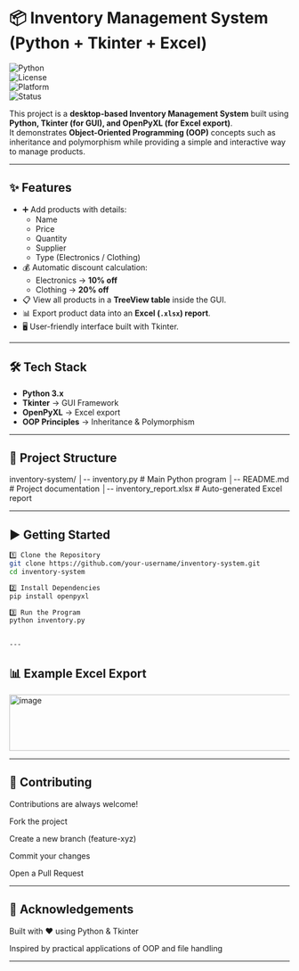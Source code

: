 # 📦 Inventory Management System (Python + Tkinter + Excel)

![Python](https://img.shields.io/badge/Python-3.x-blue?logo=python)  
![License](https://img.shields.io/badge/License-MIT-green.svg)  
![Platform](https://img.shields.io/badge/Platform-Desktop-lightgrey?logo=windows)  
![Status](https://img.shields.io/badge/Status-Active-brightgreen)  

This project is a **desktop-based Inventory Management System** built using **Python, Tkinter (for GUI), and OpenPyXL (for Excel export)**.  
It demonstrates **Object-Oriented Programming (OOP)** concepts such as inheritance and polymorphism while providing a simple and interactive way to manage products.

---

## ✨ Features
- ➕ Add products with details:
  - Name  
  - Price  
  - Quantity  
  - Supplier  
  - Type (Electronics / Clothing)
- 💰 Automatic discount calculation:
  - Electronics → **10% off**  
  - Clothing → **20% off**
- 📋 View all products in a **TreeView table** inside the GUI.
- 📊 Export product data into an **Excel (`.xlsx`) report**.
- 🖥️ User-friendly interface built with Tkinter.

---

## 🛠️ Tech Stack
- **Python 3.x**
- **Tkinter** → GUI Framework  
- **OpenPyXL** → Excel export  
- **OOP Principles** → Inheritance & Polymorphism  

---

## 📂 Project Structure

inventory-system/
│-- inventory.py # Main Python program
│-- README.md # Project documentation
│-- inventory_report.xlsx # Auto-generated Excel report


---

## ▶️ Getting Started
```bash
1️⃣ Clone the Repository
git clone https://github.com/your-username/inventory-system.git
cd inventory-system

2️⃣ Install Dependencies
pip install openpyxl

3️⃣ Run the Program
python inventory.py


---
```
## 📊 Example Excel Export
<img width="660" height="101" alt="image" src="https://github.com/user-attachments/assets/117af9c9-3651-46ea-9d17-409cb55eb6cf" />

---

## 🤝 Contributing
Contributions are always welcome!

Fork the project

Create a new branch (feature-xyz)

Commit your changes

Open a Pull Request

---

## 🌟 Acknowledgements

Built with ❤️ using Python & Tkinter

Inspired by practical applications of OOP and file handling


---



